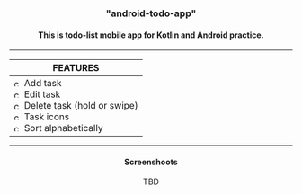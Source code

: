 <h3 align="center">"android-todo-app"</h3>

<h4 align="center">This is todo-list mobile app for Kotlin and Android practice.</h4>

---
<div align="center">

| FEATURES |
| ------------- |
| <img src="https://github.com/p-wel/allegro-con-brio/assets/75095360/f1c17213-8b54-426b-bac2-2bde5cb48950" alt="check" width="14" height="14"/> Add task <br> <img src="https://github.com/p-wel/allegro-con-brio/assets/75095360/f1c17213-8b54-426b-bac2-2bde5cb48950" alt="check" width="14" height="14"/> Edit task <br> <img src="https://github.com/p-wel/allegro-con-brio/assets/75095360/f1c17213-8b54-426b-bac2-2bde5cb48950" alt="check" width="14" height="14"/> Delete task (hold or swipe) <br> <img src="https://github.com/p-wel/allegro-con-brio/assets/75095360/f1c17213-8b54-426b-bac2-2bde5cb48950" alt="check" width="14" height="14"/> Task icons <br> <img src="https://github.com/p-wel/allegro-con-brio/assets/75095360/f1c17213-8b54-426b-bac2-2bde5cb48950" alt="check" width="14" height="14"/> Sort alphabetically <br> |
</div>

---
<h4 align="center">Screenshoots</h4>

<div align="center"> 
  TBD
<!---
  <img src="TBD" alt="screen1" width="920  " height="600"/> </div>
